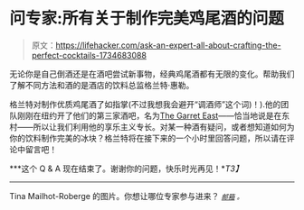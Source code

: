 # 问专家:所有关于制作完美鸡尾酒的问题

> 原文：<https://lifehacker.com/ask-an-expert-all-about-crafting-the-perfect-cocktails-1734683088>

无论你是自己倒酒还是在酒吧尝试新事物，经典鸡尾酒都有无限的变化。帮助我们了解不同方法和酒的是酒店的饮料总监格兰特·惠勒。



格兰特对制作优质鸡尾酒了如指掌(不过我想我会避开“调酒师”这个词)！).他的团队刚刚在纽约开了他们的第三家酒吧，名为[The Garret East](http://www.thegarreteast.com/)——恰当地说是在东村——所以让我们利用他的享乐主义专长。对某一种酒有疑问，或者想知道如何为你的饮料制作完美的冰块？格兰特将在接下来的一个小时里回答问题，所以请在评论中留言吧！

***这个 Q & A 现在结束了。谢谢你的问题，快乐时光再见！**T3】*

* * *

Tina Mailhot-Roberge 的图片。你想让哪位专家参与进来？ [<small>*邮箱*</small>](mailto:andy@lifehacker.com) <small>*。*</small>